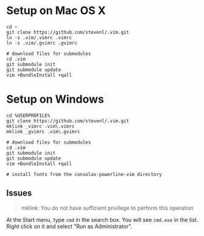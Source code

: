 Setup on Mac OS X
=================

    cd ~
    git clone https://github.com/stevenl/.vim.git
    ln -s .vim/.vimrc .vimrc
    ln -s .vim/.gvimrc .gvimrc

    # download files for submodules
    cd .vim
    git submodule init
    git submodule update
    vim +BundleInstall +qall

Setup on Windows
================

    cd %USERPROFILE%
    git clone https://github.com/stevenl/.vim.git
    mklink _vimrc .vim\.vimrc
    mklink _gvimrc .vim\.gvimrc

    # download files for submodules
    cd .vim
    git submodule init
    git submodule update
    vim +BundleInstall +qall

    # install fonts from the consolas-powerline-vim directory

Issues
------

>   mklink: You do not have sufficient privilege to perform this operation

At the Start menu, type `cmd` in the search box. You will see `cmd.exe` in the
list. Right click on it and select "Run as Administrator".

